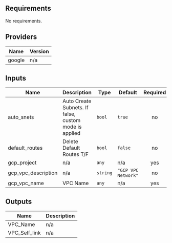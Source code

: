 ## Requirements

No requirements.

## Providers

| Name | Version |
|------|---------|
| google | n/a |

## Inputs

| Name | Description | Type | Default | Required |
|------|-------------|------|---------|:--------:|
| auto\_snets | Auto Create Subnets. If false, custom mode is applied | `bool` | `true` | no |
| default\_routes | Delete Default Routes T/F | `bool` | `false` | no |
| gcp\_project | n/a | `any` | n/a | yes |
| gcp\_vpc\_description | n/a | `string` | `"GCP VPC Network"` | no |
| gcp\_vpc\_name | VPC Name | `any` | n/a | yes |

## Outputs

| Name | Description |
|------|-------------|
| VPC\_Name | n/a |
| VPC\_Self\_link | n/a |

